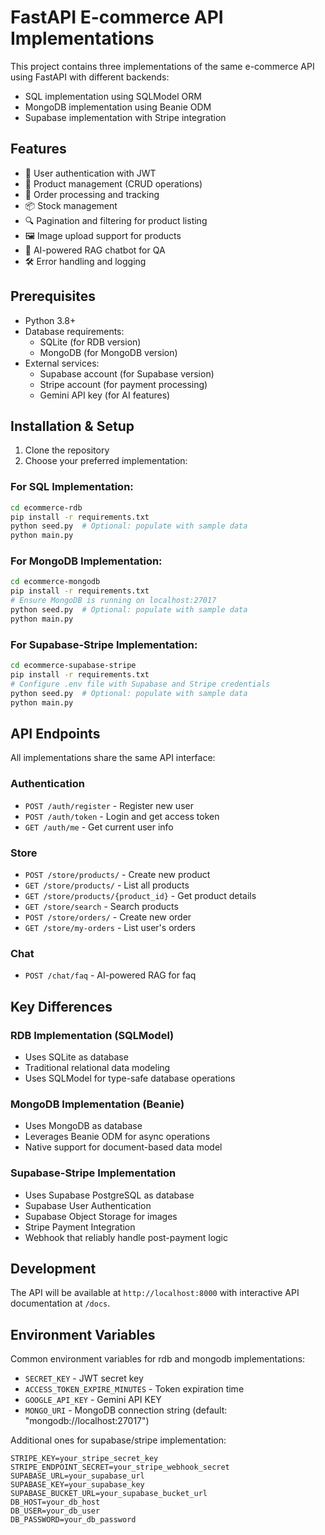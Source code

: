 # FastAPI E-commerce API Implementations

This project contains three implementations of the same e-commerce API using FastAPI with different backends:
- SQL implementation using SQLModel ORM
- MongoDB implementation using Beanie ODM
- Supabase implementation with Stripe integration

## Features

- 🔐 User authentication with JWT
- 🛒 Product management (CRUD operations)
- 📄 Order processing and tracking
- 📦 Stock management
- 🔍 Pagination and filtering for product listing
- 🖼️ Image upload support for products
- 🤖 AI-powered RAG chatbot for QA
- 🛠️ Error handling and logging

## Prerequisites

- Python 3.8+
- Database requirements:
  - SQLite (for RDB version)
  - MongoDB (for MongoDB version)
- External services:
  - Supabase account (for Supabase version)
  - Stripe account (for payment processing)
  - Gemini API key (for AI features)

## Installation & Setup

1. Clone the repository
2. Choose your preferred implementation:

### For SQL Implementation:
```sh
cd ecommerce-rdb
pip install -r requirements.txt
python seed.py  # Optional: populate with sample data
python main.py
```

### For MongoDB Implementation:
```sh
cd ecommerce-mongodb
pip install -r requirements.txt
# Ensure MongoDB is running on localhost:27017
python seed.py  # Optional: populate with sample data
python main.py
```

### For Supabase-Stripe Implementation:
```sh
cd ecommerce-supabase-stripe
pip install -r requirements.txt
# Configure .env file with Supabase and Stripe credentials
python seed.py  # Optional: populate with sample data
python main.py
```

## API Endpoints

All implementations share the same API interface:

### Authentication
- `POST /auth/register` - Register new user
- `POST /auth/token` - Login and get access token
- `GET /auth/me` - Get current user info

### Store
- `POST /store/products/` - Create new product
- `GET /store/products/` - List all products
- `GET /store/products/{product_id}` - Get product details
- `GET /store/search` - Search products
- `POST /store/orders/` - Create new order
- `GET /store/my-orders` - List user's orders

### Chat
- `POST /chat/faq` - AI-powered RAG for faq

## Key Differences

### RDB Implementation (SQLModel)
- Uses SQLite as database
- Traditional relational data modeling
- Uses SQLModel for type-safe database operations

### MongoDB Implementation (Beanie)
- Uses MongoDB as database
- Leverages Beanie ODM for async operations
- Native support for document-based data model

### Supabase-Stripe Implementation
- Uses Supabase PostgreSQL as database
- Supabase User Authentication
- Supabase Object Storage for images
- Stripe Payment Integration
- Webhook that reliably handle post-payment logic

## Development

The API will be available at `http://localhost:8000` with interactive API documentation at `/docs`.

## Environment Variables

Common environment variables for rdb and mongodb implementations:
- `SECRET_KEY` - JWT secret key
- `ACCESS_TOKEN_EXPIRE_MINUTES` - Token expiration time
- `GOOGLE_API_KEY` - Gemini API KEY
- `MONGO_URI` - MongoDB connection string (default: "mongodb://localhost:27017")

Additional ones for supabase/stripe implementation:
```env
STRIPE_KEY=your_stripe_secret_key
STRIPE_ENDPOINT_SECRET=your_stripe_webhook_secret
SUPABASE_URL=your_supabase_url
SUPABASE_KEY=your_supabase_key
SUPABASE_BUCKET_URL=your_supabase_bucket_url
DB_HOST=your_db_host
DB_USER=your_db_user
DB_PASSWORD=your_db_password
```